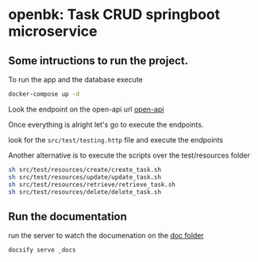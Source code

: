 # openbk: Task CRUD springboot microservice 

## Some intructions to run the project.

To run the app and the database execute

```bash
docker-compose up -d
```

Look the endpoint on the open-api url [open-api](http://localhost:8000/swagger-ui/index.html)

Once everything is alright let's go to execute the endpoints.

look for the `src/test/testing.http` file and execute the endpoints

Another alternative is to execute the scripts over the test/resources folder

```bash
sh src/test/resources/create/create_task.sh
sh src/test/resources/update/update_task.sh
sh src/test/resources/retrieve/retrieve_task.sh
sh src/test/resources/delete/delete_task.sh
```
## Run the documentation

run the server to watch the documenation on the [doc folder](http://localhost:3000)
```bash
docsify serve _docs
```




